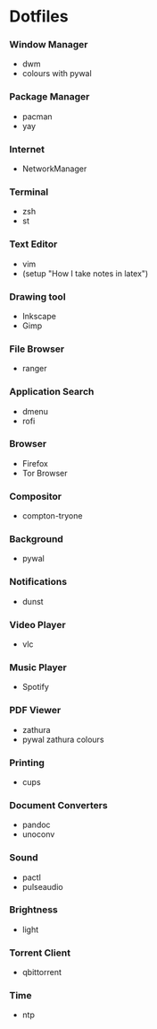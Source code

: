 # Dotfiles
### Window Manager
* dwm
* colours with pywal

### Package Manager
* pacman
* yay

### Internet
* NetworkManager

### Terminal
* zsh
* st

### Text Editor
* vim
* (setup "How I take notes in latex")

### Drawing tool
* Inkscape
* Gimp

### File Browser
* ranger

### Application Search
* dmenu
* rofi

### Browser
* Firefox
* Tor Browser

### Compositor
* compton-tryone

### Background
* pywal

### Notifications
* dunst

### Video Player
* vlc

### Music Player
* Spotify

### PDF Viewer
* zathura
* pywal zathura colours

### Printing
* cups

### Document Converters
* pandoc
* unoconv

### Sound
* pactl
* pulseaudio

### Brightness
* light

### Torrent Client
* qbittorrent

### Time
* ntp
